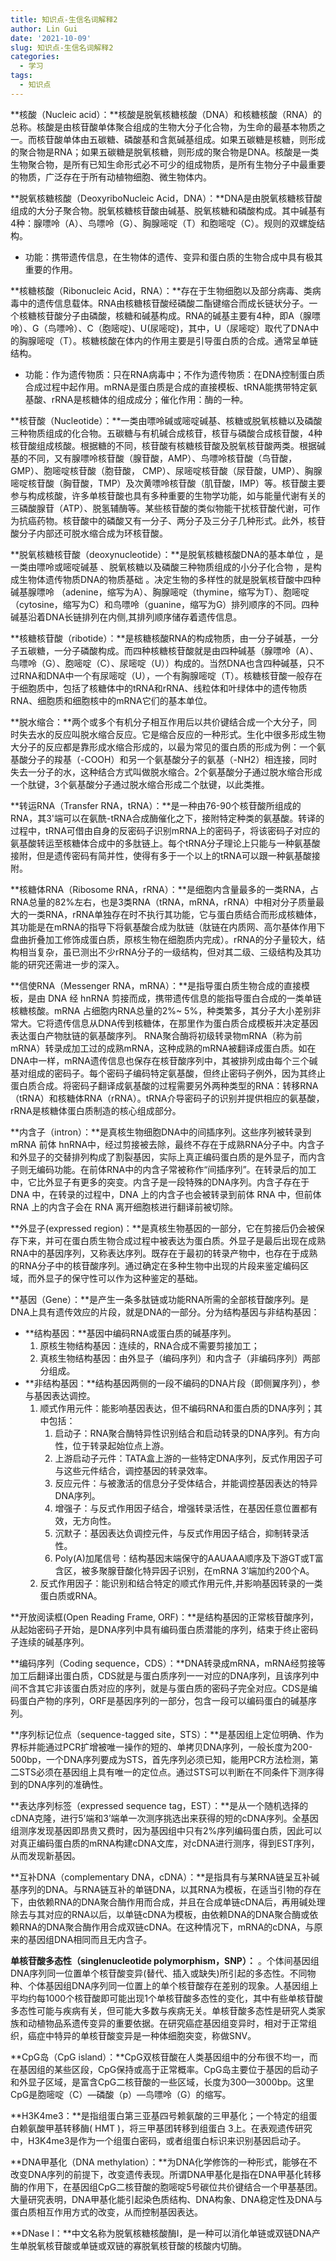 ```yaml
---
title: 知识点-生信名词解释2
author: Lin Gui
date: '2021-10-09'
slug: 知识点-生信名词解释2
categories:
  - 学习
tags:
  - 知识点
---
```


**核酸（Nucleic acid）：**核酸是脱氧核糖核酸（DNA）和核糖核酸（RNA）的总称。核酸是由核苷酸单体聚合组成的生物大分子化合物，为生命的最基本物质之一。而核苷酸单体由五碳糖、磷酸基和含氮碱基组成。如果五碳糖是核糖，则形成的聚合物是RNA；如果五碳糖是脱氧核糖，则形成的聚合物是DNA。核酸是一类生物聚合物，是所有已知生命形式必不可少的组成物质，是所有生物分子中最重要的物质，广泛存在于所有动植物细胞、微生物体内。

**脱氧核糖核酸（DeoxyriboNucleic Acid，DNA）：**DNA是由脱氧核糖核苷酸组成的大分子聚合物。脱氧核糖核苷酸由碱基、脱氧核糖和磷酸构成。其中碱基有4种：腺嘌呤（A）、鸟嘌呤（G）、胸腺嘧啶（T）和胞嘧啶（C）。规则的双螺旋结构。

-   功能：携带遗传信息，在生物体的遗传、变异和蛋白质的生物合成中具有极其重要的作用。

**核糖核酸（Ribonucleic Acid，RNA）：**存在于生物细胞以及部分病毒、类病毒中的遗传信息载体。RNA由核糖核苷酸经磷酸二酯键缩合而成长链状分子。一个核糖核苷酸分子由磷酸，核糖和碱基构成。RNA的碱基主要有4种，即A（腺嘌呤）、G（鸟嘌呤）、C（胞嘧啶)、U(尿嘧啶)，其中，U（尿嘧啶）取代了DNA中的胸腺嘧啶（T）。核糖核酸在体内的作用主要是引导蛋白质的合成。通常呈单链结构。

-   功能：作为遗传物质：只在RNA病毒中；不作为遗传物质：在DNA控制蛋白质合成过程中起作用。mRNA是蛋白质是合成的直接模板、tRNA能携带特定氨基酸、rRNA是核糖体的组成成分；催化作用：酶的一种。

**核苷酸（Nucleotide）：**一类由嘌呤碱或嘧啶碱基、核糖或脱氧核糖以及磷酸三种物质组成的化合物。五碳糖与有机碱合成核苷，核苷与磷酸合成核苷酸，4种核苷酸组成核酸。根据糖的不同，核苷酸有核糖核苷酸及脱氧核苷酸两类。根据碱基的不同，又有腺嘌呤核苷酸（腺苷酸，AMP）、鸟嘌呤核苷酸（鸟苷酸，GMP）、胞嘧啶核苷酸（胞苷酸， CMP）、尿嘧啶核苷酸（尿苷酸，UMP）、胸腺嘧啶核苷酸（胸苷酸，TMP）及次黄嘌呤核苷酸（肌苷酸，IMP）等。核苷酸主要参与构成核酸，许多单核苷酸也具有多种重要的生物学功能，如与能量代谢有关的三磷酸腺苷（ATP）、脱氢辅酶等。某些核苷酸的类似物能干扰核苷酸代谢，可作为抗癌药物。核苷酸中的磷酸又有一分子、两分子及三分子几种形式。此外，核苷酸分子内部还可脱水缩合成为环核苷酸。

**脱氧核糖核苷酸（deoxynucleotide）：**是脱氧核糖核酸DNA的基本单位 ，是一类由嘌呤或嘧啶碱基 、脱氧核糖以及磷酸三种物质组成的小分子化合物 ，是构成生物体遗传物质DNA的物质基础 。决定生物的多样性的就是脱氧核苷酸中四种碱基腺嘌呤 （adenine，缩写为A）、胸腺嘧啶（thymine，缩写为T）、胞嘧啶（cytosine，缩写为C）和鸟嘌呤（guanine，缩写为G）排列顺序的不同。四种碱基沿着DNA长链排列在内侧,其排列顺序储存着遗传信息。

**核糖核苷酸（ribotide）：**是核糖核酸RNA的构成物质，由一分子碱基，一分子五碳糖，一分子磷酸构成。而四种核糖核苷酸就是由四种碱基（腺嘌呤（A）、鸟嘌呤（G）、胞嘧啶（C）、尿嘧啶（U））构成的。当然DNA也含四种碱基，只不过RNA和DNA中一个有尿嘧啶（U），一个有胸腺嘧啶（T）。核糖核苷酸一般存在于细胞质中，包括了核糖体中的tRNA和rRNA、线粒体和叶绿体中的遗传物质RNA、细胞质和细胞核中的mRNA它们的基本单位。

**脱水缩合：**两个或多个有机分子相互作用后以共价键结合成一个大分子，同时失去水的反应叫脱水缩合反应。它是缩合反应的一种形式。生化中很多形成生物大分子的反应都是靠形成水缩合形成的，以最为常见的蛋白质的形成为例：一个氨基酸分子的羧基（-COOH）和另一个氨基酸分子的氨基（-NH2）相连接，同时失去一分子的水，这种结合方式叫做脱水缩合。2个氨基酸分子通过脱水缩合形成一个肽键，3个氨基酸分子通过脱水缩合形成二个肽键，以此类推。

**转运RNA（Transfer RNA，tRNA）：**是一种由76-90个核苷酸所组成的RNA，其3'端可以在氨酰-tRNA合成酶催化之下，接附特定种类的氨基酸。转译的过程中，tRNA可借由自身的反密码子识别mRNA上的密码子，将该密码子对应的氨基酸转运至核糖体合成中的多肽链上。每个tRNA分子理论上只能与一种氨基酸接附，但是遗传密码有简并性，使得有多于一个以上的tRNA可以跟一种氨基酸接附。

**核糖体RNA（Ribosome RNA，rRNA）：**是细胞内含量最多的一类RNA，占RNA总量的82%左右，也是3类RNA（tRNA，mRNA，rRNA）中相对分子质量最大的一类RNA，rRNA单独存在时不执行其功能，它与蛋白质结合而形成核糖体，其功能是在mRNA的指导下将氨基酸合成为肽链（肽链在内质网、高尔基体作用下盘曲折叠加工修饰成蛋白质，原核生物在细胞质内完成）。rRNA的分子量较大，结构相当复杂，虽已测出不少rRNA分子的一级结构，但对其二级、三级结构及其功能的研究还需进一步的深入。

**信使RNA（Messenger RNA，mRNA）：**是指导蛋白质生物合成的直接模板，是由 DNA 经 hnRNA 剪接而成，携带遗传信息的能指导蛋白合成的一类单链核糖核酸。mRNA 占细胞内RNA总量的2%~ 5%，种类繁多，其分子大小差别非常大。它将遗传信息从DNA传到核糖体，在那里作为蛋白质合成模板并决定基因表达蛋白产物肽链的氨基酸序列。 RNA聚合酶将初级转录物mRNA（称为前mRNA）转录成加工过的成熟mRNA，这种成熟的mRNA被翻译成蛋白质。如在DNA中一样，mRNA遗传信息也保存在核苷酸序列中，其被排列成由每个三个碱基对组成的密码子。每个密码子编码特定氨基酸，但终止密码子例外，因为其终止蛋白质合成。将密码子翻译成氨基酸的过程需要另外两种类型的RNA：转移RNA（tRNA）和核糖体RNA（rRNA）。tRNA介导密码子的识别并提供相应的氨基酸，rRNA是核糖体蛋白质制造的核心组成部分。

**内含子（intron）：**是真核生物细胞DNA中的间插序列。这些序列被转录到mRNA 前体 hnRNA中，经过剪接被去除，最终不存在于成熟RNA分子中。内含子和外显子的交替排列构成了割裂基因，实际上真正编码蛋白质的是外显子，而内含子则无编码功能。在前体RNA中的内含子常被称作“间插序列”。在转录后的加工中，它比外显子有更多的突变。内含子是一段特殊的DNA序列。内含子存在于DNA 中，在转录的过程中，DNA 上的内含子也会被转录到前体 RNA 中，但前体 RNA 上的内含子会在 RNA 离开细胞核进行翻译前被切除。

**外显子(expressed region)：**是真核生物基因的一部分，它在剪接后仍会被保存下来，并可在蛋白质生物合成过程中被表达为蛋白质。外显子是最后出现在成熟RNA中的基因序列，又称表达序列。既存在于最初的转录产物中，也存在于成熟的RNA分子中的核苷酸序列。通过确定在多种生物中出现的片段来鉴定编码区域，而外显子的保守性可以作为这种鉴定的基础。

**基因（Gene）：**是产生一条多肽链或功能RNA所需的全部核苷酸序列。是DNA上具有遗传效应的片段，就是DNA的一部分。分为结构基因与非结构基因：

-   **结构基因：**基因中编码RNA或蛋白质的碱基序列。
    1.  原核生物结构基因：连续的，RNA合成不需要剪接加工；
    2.  真核生物结构基因：由外显子（编码序列）和内含子（非编码序列）两部分组成。
-   **非结构基因：**结构基因两侧的一段不编码的DNA片段（即侧翼序列），参与基因表达调控。
    1.  顺式作用元件：能影响基因表达，但不编码RNA和蛋白质的DNA序列；其中包括：
        1.  启动子：RNA聚合酶特异性识别结合和启动转录的DNA序列。有方向性，位于转录起始位点上游。
        2.  上游启动子元件：TATA盒上游的一些特定DNA序列，反式作用因子可与这些元件结合，调控基因的转录效率。
        3.  反应元件：与被激活的信息分子受体结合，并能调控基因表达的特异DNA序列。
        4.  增强子：与反式作用因子结合，增强转录活性，在基因任意位置都有效，无方向性。
        5.  沉默子：基因表达负调控元件，与反式作用因子结合，抑制转录活性。
        6.  Poly(A)加尾信号：结构基因末端保守的AAUAAA顺序及下游GT或T富含区，被多聚腺苷酸化特异因子识别，在mRNA 3′端加约200个A。
    2.  反式作用因子：能识别和结合特定的顺式作用元件,并影响基因转录的一类蛋白质或RNA。

**开放阅读框(Open Reading Frame, ORF)：**是结构基因的正常核苷酸序列，从起始密码子开始，是DNA序列中具有编码蛋白质潜能的序列，结束于终止密码子连续的碱基序列。

**编码序列（Coding sequence，CDS）：**DNA转录成mRNA，mRNA经剪接等加工后翻译出蛋白质，CDS就是与蛋白质序列一一对应的DNA序列，且该序列中间不含其它非该蛋白质对应的序列，就是与蛋白质的密码子完全对应。CDS是编码蛋白产物的序列，ORF是基因序列的一部分，包含一段可以编码蛋白的碱基序列。

**序列标记位点（sequence-tagged site，STS）：**是基因组上定位明确、作为界标并能通过PCR扩增被唯一操作的短的、单拷贝DNA序列，一般长度为200-500bp，一个DNA序列要成为STS，首先序列必须已知，能用PCR方法检测，第二STS必须在基因组上具有唯一的定位点。通过STS可以判断在不同条件下测序得到的DNA序列的准确性。

 **表达序列标签（expressed sequence tag，EST）：**是从一个随机选择的cDNA克隆，进行5’端和3’端单一次测序挑选出来获得的短的cDNA序列。全基因组测序发现基因即昂贵又费时，因为基因组中只有2%序列编码蛋白质，因此可以对真正编码蛋白质的mRNA构建cDNA文库，对cDNA进行测序，得到EST序列，从而发现新基因。

**互补DNA（complementary DNA，cDNA）：**是指具有与某RNA链呈互补碱基序列的DNA。与RNA链互补的单链DNA，以其RNA为模板，在适当引物的存在下，由依赖RNA的DNA聚合酶作用而合成，并且在合成单链cDNA后，再用碱处理除去与其对应的RNA以后，以单链cDNA为模板，由依赖DNA的DNA聚合酶或依赖RNA的DNA聚合酶作用合成双链cDNA。在这种情况下，mRNA的cDNA，与原来的基因组DNA相同而且无内含子。

**单核苷酸多态性（singlenucleotide polymorphism，SNP）：** 。个体间基因组DNA序列同一位置单个核苷酸变异(替代、插入或缺失)所引起的多态性。不同物种、个体基因组DNA序列同一位置上的单个核苷酸存在差别的现象。人基因组上平均约每1000个核苷酸即可能出现1个单核苷酸多态性的变化，其中有些单核苷酸多态性可能与疾病有关，但可能大多数与疾病无关。单核苷酸多态性是研究人类家族和动植物品系遗传变异的重要依据。在研究癌症基因组变异时，相对于正常组织，癌症中特异的单核苷酸变异是一种体细胞突变，称做SNV。

**CpG岛（CpG island）：**CpG双核苷酸在人类基因组中的分布很不均一，而在基因组的某些区段，CpG保持或高于正常概率。CpG岛主要位于基因的启动子和外显子区域，是富含CpG二核苷酸的一些区域，长度为300—3000bp。这里CpG是胞嘧啶（C）—磷酸（p）—鸟嘌呤（G）的缩写。

**H3K4me3：**是指组蛋白第三亚基四号赖氨酸的三甲基化；一个特定的组蛋白赖氨酸甲基转移酶( HMT )，将三甲基团转移到组蛋白 3上。在表观遗传研究中，H3K4me3是作为一个组蛋白密码，或者组蛋白标识来识别基因启动子。

**DNA甲基化（DNA methylation）：**为DNA化学修饰的一种形式，能够在不改变DNA序列的前提下，改变遗传表现。所谓DNA甲基化是指在DNA甲基化转移酶的作用下，在基因组CpG二核苷酸的胞嘧啶5号碳位共价键结合一个甲基基团。大量研究表明，DNA甲基化能引起染色质结构、DNA构象、DNA稳定性及DNA与蛋白质相互作用方式的改变，从而控制基因表达。

**DNase I：**中文名称为脱氧核糖核酸酶I，是一种可以消化单链或双链DNA产生单脱氧核苷酸或单链或双链的寡脱氧核苷酸的核酸内切酶。
